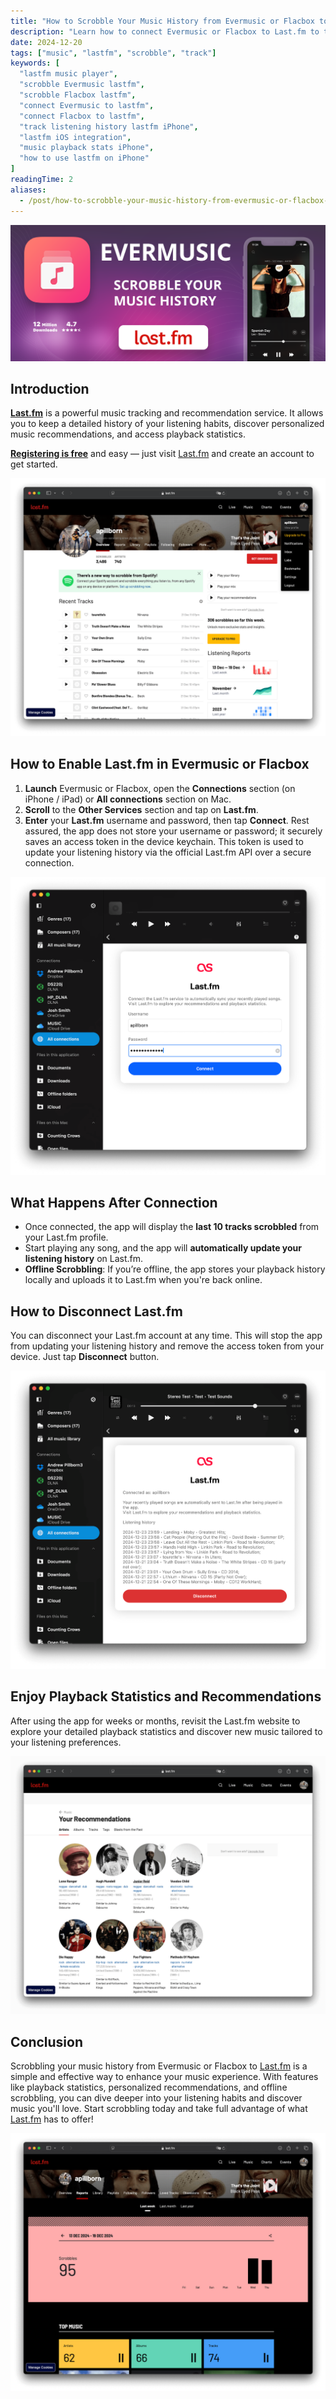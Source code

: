 ```yaml
---
title: "How to Scrobble Your Music History from Evermusic or Flacbox to Last.fm"
description: "Learn how to connect Evermusic or Flacbox to Last.fm to track your listening history, access playback stats, and get music recommendations. Try the best lastfm music player for iPhone and Mac."
date: 2024-12-20
tags: ["music", "lastfm", "scrobble", "track"]
keywords: [
  "lastfm music player",
  "scrobble Evermusic lastfm",
  "scrobble Flacbox lastfm",
  "connect Evermusic to lastfm",
  "connect Flacbox to lastfm",
  "track listening history lastfm iPhone",
  "lastfm iOS integration",
  "music playback stats iPhone",
  "how to use lastfm on iPhone"
]
readingTime: 2
aliases:
  - /post/how-to-scrobble-your-music-history-from-evermusic-or-flacbox-to-last-fm/
---
```


![How to Scrobble Your Music History from Evermusic or Flacbox to Last.fm](21260c_acb5cfbde21649a9841b86e236fd36de~mv2.png)

## Introduction

[**Last.fm**](http://Last.fm) is a powerful music tracking and recommendation service. It allows you to keep a detailed history of your listening habits, discover personalized music recommendations, and access playback statistics.

[**Registering is free**](https://www.last.fm/join) and easy — just visit [Last.fm](https://www.last.fm) and create an account to get started.

![Example Image](21260c_c9eeca3c1c914ce0a4a3eef9a17e5ed5~mv2.png)

## How to Enable Last.fm in Evermusic or Flacbox

1. **Launch** Evermusic or Flacbox, open the **Connections** section (on iPhone / iPad) or **All connections** section on Mac.
2. **Scroll** to the **Other Services** section and tap on **Last.fm**.
3. **Enter** your **Last.fm** username and password, then tap **Connect**. Rest assured, the app does not store your username or password; it securely saves an access token in the device keychain. This token is used to update your listening history via the official Last.fm API over a secure connection.

![How to Enable Last.fm](21260c_385ba38d08f14c7d9f076baced4b8b65~mv2.png)

## What Happens After Connection

- Once connected, the app will display the **last 10 tracks scrobbled** from your Last.fm profile.
- Start playing any song, and the app will **automatically update your listening history** on Last.fm.
- **Offline Scrobbling**: If you’re offline, the app stores your playback history locally and uploads it to Last.fm when you're back online.

## How to Disconnect Last.fm

You can disconnect your Last.fm account at any time. This will stop the app from updating your listening history and remove the access token from your device. Just tap **Disconnect** button.

![How to Disconnect Last.fm](21260c_5fde429d5afb4cafacbf7cfcc16de370~mv2.png)

## Enjoy Playback Statistics and Recommendations

After using the app for weeks or months, revisit the Last.fm website to explore your detailed playback statistics and discover new music tailored to your listening preferences.

![Playback Statistics and Recommendations](21260c_68ed03d282054d4f9718c2fc0c6fd48b~mv2.png)

## Conclusion

Scrobbling your music history from Evermusic or Flacbox to [Last.fm](http://Last.fm) is a simple and effective way to enhance your music experience. With features like playback statistics, personalized recommendations, and offline scrobbling, you can dive deeper into your listening habits and discover music you'll love. Start scrobbling today and take full advantage of what [Last.fm](http://Last.fm) has to offer!

![Conclusion](21260c_c03a97ce989b4603833920ee3e872575~mv2.png)